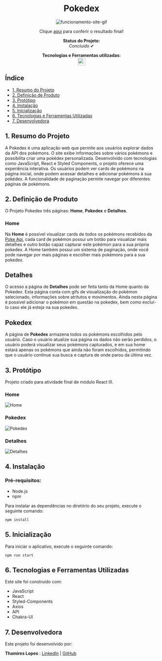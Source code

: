 <h1 align="center">Pokedex</h1>
<div align="center">

![funcionamento-site-gif](./pokedex/src/assets/images/site.gif)

Clique [aqui](https://project-pokedex-cyan.vercel.app/) para conferir o resultado final!

<p align="center"><strong>Status do Projeto:<br></strong> <i>Concluído</i> ✔</p>

</div>
<p align="center">
<span><strong>Tecnologias e Ferramentas utilizadas:</strong></span>
<br>
  <a href="https://skillicons.dev">
    <img src="https://skillicons.dev/icons?i=js,react,styledcomponents,github,git" style="height: 25px;"/>
  </a>
</p>

## Índice

-   [1. Resumo do Projeto](#1-resumo-do-projeto)
-   [2. Definição de Produto](#2-definição-de-produto)
-   [3. Protótipo](#3-protótipo)
-   [4. Instalação](#4-instalação)
-   [5. Inicialização](#5-inicialização)
-   [6. Tecnologias e Ferramentas Utilizadas](#6-tecnologias-e-ferramentas-utilizadas)
-   [7. Desenvolvedora](#7-desenvolvedora)

## 1. Resumo do Projeto

A Pokedex é uma aplicação web que permite aos usuários explorar dados da API dos pokémons. O site exibe informações sobre vários pokémons e possibilita criar uma pokédex personalizada. Desenvolvido com tecnologias como JavaScript, React e Styled Components, o projeto oferece uma experiência interativa. Os usuários podem ver cards de pokémons na página inicial, onde podem acessar detalhes e adicionar pokémons à sua pokédex. A funcionalidade de paginação permite navegar por diferentes páginas de pokémons.

## 2. Definição de Produto

O Projeto Pokedex três páginas: **Home**, **Pokedex** e **Detalhes**.

### Home

Na **Home** é possível visualizar cards de todos os pokémons recebidos da [Poke Api](https://pokeapi.co/ 'Poke Api'), cada card de pokémon possui um botão para visualizar mais detalhes e outro botão capaz capturar este pokémon para a sua própria pokedex. A Home também possui um sistema de paginação, onde você pode navegar por mais páginas e escolher mais pokémons para a sua pokedex.

## Detalhes

O acesso a página de **Detalhes** pode ser feita tanto da Home quanto da Pokedex. Esta página conta com gifs de visualização do pokémon selecionado, informações sobre atritutos e movimentos. Ainda nesta página é possível adicionar o pokémon em questão na pokedex, bem como excluí-lo caso ele já esteja na sua pokedex.

## Pokedex

A página de **Pokedex** armazena todos os pokémons escolhidos pelo usuário. Caso o usuário atualize sua página os dados não serão perdidos, o usuário poderá visualizar seus pokémons capturados, e em sua home estará apenas os pokémons que ainda não foram escolhidos, permitindo que o usuário continue sua busca e captura de onde parou da última vez.

## 3. Protótipo

Projeto criado para atividade final de módulo React III.

### Home

![Home](./pokedex/src/assets/images/home.png)

### Pokedex

![Pokedex](./pokedex/src/assets/images/pokedex.png)

### Detalhes

![Detalhes](./pokedex/src/assets/images/details.png)

## 4. Instalação

### Pré-requisitos:

-   Node.js
-   npm

Para instalar as dependências no diretório do seu projeto, execute o seguinte comando:

```
npm install
```

## 5. Inicialização

Para iniciar o aplicativo, execute o seguinte comando:

```
npm run start
```

## 6. Tecnologias e Ferramentas Utilizadas

Este site foi construído com:

-   JavaScript
-   React
-   Styled-Components
-   Axios
-   API
-   Chakra-UI

## 7. Desenvolvedora

Este projeto foi desenvolvido por:

**Thamires Lopes** : [LinkedIn](https://www.linkedin.com/in/thamires-lopes-025a06159/) | [GitHub](https://github.com/Thamireslopescz)
